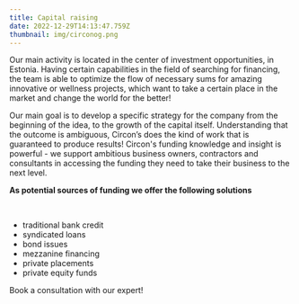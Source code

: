 ```yaml
---
title: Capital raising
date: 2022-12-29T14:13:47.759Z
thumbnail: img/circonog.png
---
```

Our main activity is located in the center of investment opportunities, in Estonia. Having certain capabilities in the field of searching for financing, the team is able to optimize the flow of necessary sums for amazing innovative or wellness projects, which want to take a certain place in the market and change the world for the better! 



Our main goal is to develop a specific strategy for the company from the beginning of the idea, to the growth of the capital itself. Understanding that the outcome is ambiguous, Сircon’s does the kind of work that is guaranteed to produce results! Circon's funding knowledge and insight is powerful - we support ambitious business owners, contractors and consultants in accessing the funding they need to take their business to the next level.



**As potential sources of funding we offer the following solutions**

 

* traditional bank credit
* syndicated loans
* bond issues
* mezzanine financing
* private placements
* private equity funds



Book a consultation with our expert!